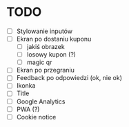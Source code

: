 # TODO
* [ ] Stylowanie inputów
* [ ] Ekran po dostaniu kuponu
  * [ ] jakiś obrazek
  * [ ] losowy kupon (?)
  * [ ] magic qr

* [ ] Ekran po przegraniu
* [ ] Feedback po odpowiedzi (ok, nie ok)
* [ ] Ikonka
* [ ] Title
* [ ] Google Analytics
* [ ] PWA (?)
* [ ] Cookie notice
